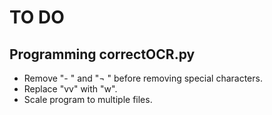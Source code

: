 # TO DO

## Programming correctOCR.py
- Remove "- " and "¬ " before removing special characters.
- Replace "vv" with "w".
- Scale program to multiple files.
